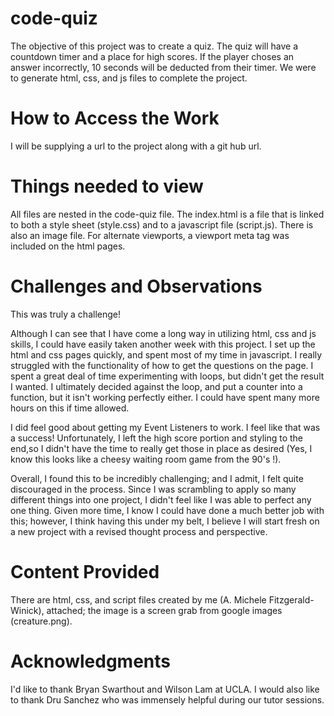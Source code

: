 # code-quiz

The objective of this project was to create a quiz.  The quiz will have a countdown timer and a place for high scores.  If the player choses an answer incorrectly, 10 seconds will be deducted from their timer. We were to generate html, css, and js files to complete the project.

# How to Access the Work

I will be supplying a url to the project along with a git hub url.  

# Things needed to view

All files are nested in the code-quiz file.  The index.html is a file that is linked to both a style sheet (style.css) and to a javascript file (script.js).  There is also an image file.  For alternate viewports, a viewport meta tag was included on the html pages.

# Challenges and Observations

This was truly a challenge!

Although I can see that I have come a long way in utilizing html, css and js skills, I could have easily taken another week with this project.  I set up the html and css pages quickly, and spent most of my time in javascript.  I really struggled with the functionality of how to get the questions on the page.  I spent a great deal of time experimenting with loops, but didn't get the result I wanted.  I ultimately decided against the loop, and put a counter into a function, but it isn't working perfectly either. 
I could have spent many more hours on this if time allowed.

I did feel good about getting my Event Listeners to work.  I feel like that was a success!  Unfortunately, I left the high score portion and styling to the end,so I didn't have the time to really get those in place as desired (Yes, I know this looks like a cheesy waiting room game from the 90's !).

Overall, I found this to be incredibly challenging; and I admit, I felt quite discouraged in the process. Since I was scrambling to apply so many different things into one project, I didn't feel like I was able to perfect any one thing.  Given more time, I know I could have done a much better job with this; however, I think having this under my belt, I believe I will start fresh on a new project with a revised thought process and perspective.

# Content Provided

There are html, css, and script files created by me (A. Michele Fitzgerald-Winick), attached; the image is a screen grab from google images (creature.png). 


# Acknowledgments

I'd like to thank Bryan Swarthout and Wilson Lam at UCLA.  I would also like to thank Dru Sanchez who was immensely helpful during our tutor sessions.

